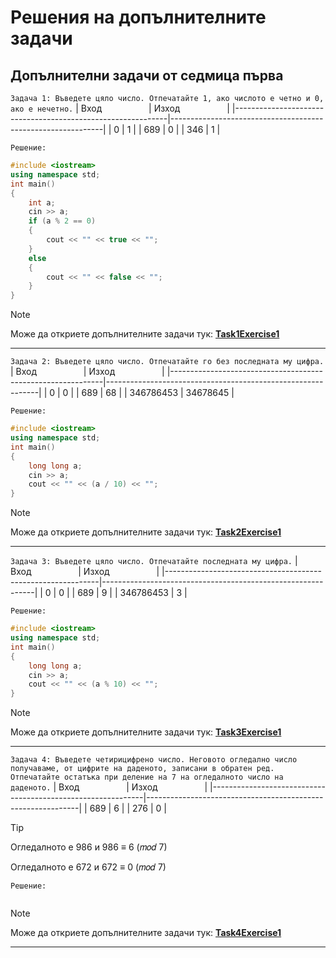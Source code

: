 # Решения на допълнителните задачи

## Допълнителни задачи от седмица първа
`Задача 1: Въведете цяло число. Отпечатайте 1, ако числото е четно и 0, ако е нечетно.`
| Вход&nbsp;&nbsp;&nbsp;&nbsp;&nbsp;&nbsp;&nbsp;&nbsp;&nbsp;&nbsp;&nbsp;&nbsp;&nbsp;&nbsp;&nbsp;&nbsp;&nbsp;&nbsp; | Изход&nbsp;&nbsp;&nbsp;&nbsp;&nbsp;&nbsp;&nbsp;&nbsp;&nbsp;&nbsp;&nbsp;&nbsp;&nbsp;&nbsp;&nbsp;&nbsp;&nbsp;&nbsp; |
|-------------------------------------------------------------|-------------------------------------------------------------|
| 0                                                          | 1                                                           |
| 689                                                          | 0                                                           |
| 346                                                          | 1                                                           |

`Решение:`
```cpp
#include <iostream>
using namespace std;
int main()
{
    int a;
    cin >> a;
	if (a % 2 == 0)
	{
		cout << "" << true << "";
	}
	else
	{
		cout << "" << false << "";
	}
}
```

> [!NOTE]
> Може да откриете допълнителните задачи тук:
>  [**Task1Exercise1**](https://github.com/cathy-09/Introduction-To-Programming/blob/main/Week%201/Tasks/cppFilesExercise1/Task1Exercise1.cpp)

<hr style="border-width: 5px !important;">

`Задача 2: Въведете цяло число. Отпечатайте го без последната му цифра.`
| Вход&nbsp;&nbsp;&nbsp;&nbsp;&nbsp;&nbsp;&nbsp;&nbsp;&nbsp;&nbsp;&nbsp;&nbsp;&nbsp;&nbsp;&nbsp;&nbsp;&nbsp;&nbsp; | Изход&nbsp;&nbsp;&nbsp;&nbsp;&nbsp;&nbsp;&nbsp;&nbsp;&nbsp;&nbsp;&nbsp;&nbsp;&nbsp;&nbsp;&nbsp;&nbsp;&nbsp;&nbsp; |
|-------------------------------------------------------------|-------------------------------------------------------------|
| 0                                                          | 0                                                           |
| 689                                                          | 68                                                           |
| 346786453                                                          | 34678645                                                           |

`Решение:`
```cpp
#include <iostream>
using namespace std;
int main()
{
	long long a;
	cin >> a;
	cout << "" << (a / 10) << "";
}
```

> [!NOTE]
> Може да откриете допълнителните задачи тук:
>  [**Task2Exercise1**](https://github.com/cathy-09/Introduction-To-Programming/blob/main/Week%201/Tasks/cppFilesExercise1/Task2Exercise1.cpp)

<hr style="border-width: 5px !important;">

`Задача 3: Въведете цяло число. Отпечатайте последната му цифра.`
| Вход&nbsp;&nbsp;&nbsp;&nbsp;&nbsp;&nbsp;&nbsp;&nbsp;&nbsp;&nbsp;&nbsp;&nbsp;&nbsp;&nbsp;&nbsp;&nbsp;&nbsp;&nbsp; | Изход&nbsp;&nbsp;&nbsp;&nbsp;&nbsp;&nbsp;&nbsp;&nbsp;&nbsp;&nbsp;&nbsp;&nbsp;&nbsp;&nbsp;&nbsp;&nbsp;&nbsp;&nbsp; |
|-------------------------------------------------------------|-------------------------------------------------------------|
| 0                                                          | 0                                                           |
| 689                                                          | 9                                                           |
| 346786453                                                          | 3                                                           |

`Решение:`
```cpp
#include <iostream>
using namespace std;
int main()
{
	long long a;
	cin >> a;
	cout << "" << (a % 10) << "";
}
```

> [!NOTE]
> Може да откриете допълнителните задачи тук:
>  [**Task3Exercise1**](https://github.com/cathy-09/Introduction-To-Programming/blob/main/Week%201/Tasks/cppFilesExercise1/Task3Exercise1.cpp)

<hr style="border-width: 5px !important;">

`Задача 4: Въведете четирицифрено число. Неговото огледално число получаваме, от цифрите на даденото, записани в обратен ред. Отпечатайте остатъка при деление на 7 на огледалното число на даденото.`
| Вход&nbsp;&nbsp;&nbsp;&nbsp;&nbsp;&nbsp;&nbsp;&nbsp;&nbsp;&nbsp;&nbsp;&nbsp;&nbsp;&nbsp;&nbsp;&nbsp;&nbsp;&nbsp; | Изход&nbsp;&nbsp;&nbsp;&nbsp;&nbsp;&nbsp;&nbsp;&nbsp;&nbsp;&nbsp;&nbsp;&nbsp;&nbsp;&nbsp;&nbsp;&nbsp;&nbsp;&nbsp; |
|-------------------------------------------------------------|-------------------------------------------------------------|
| 689                                                          | 6                                                           |
| 276                                                          | 0                                                           |

> [!TIP]
> Огледалното е 986 и 986 ≡ 6 (𝑚𝑜𝑑 7)
> 
> Огледалното е 672 и 672 ≡ 0 (𝑚𝑜𝑑 7)

`Решение:`
```cpp

```

> [!NOTE]
> Може да откриете допълнителните задачи тук:
>  [**Task4Exercise1**](https://github.com/cathy-09/Introduction-To-Programming/blob/main/Week%201/Tasks/cppFilesExercise1/Task4Exercise1.cpp)

<hr style="border-width: 5px !important;">
